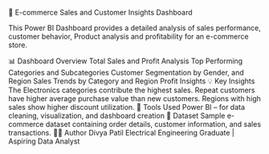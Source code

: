 🛒 E-commerce Sales and Customer Insights Dashboard

This Power BI Dashboard provides a detailed analysis of sales performance, customer behavior, Product analysis and profitability for an e-commerce store.

📊 Dashboard Overview
Total Sales and Profit Analysis
Top Performing Categories and Subcategories
Customer Segmentation by Gender, and Region
Sales Trends by Category and Region
Profit Insights
💡 Key Insights
The Electronics categories contribute the highest sales.
Repeat customers have higher average purchase value than new customers.
Regions with high sales show higher discount utilization.
🧰 Tools Used
Power BI – for data cleaning, visualization, and dashboard creation
📁 Dataset
Sample e-commerce dataset containing order details, customer information, and sales transactions.
👩‍💻 Author
Divya Patil
Electrical Engineering Graduate | Aspiring Data Analyst

